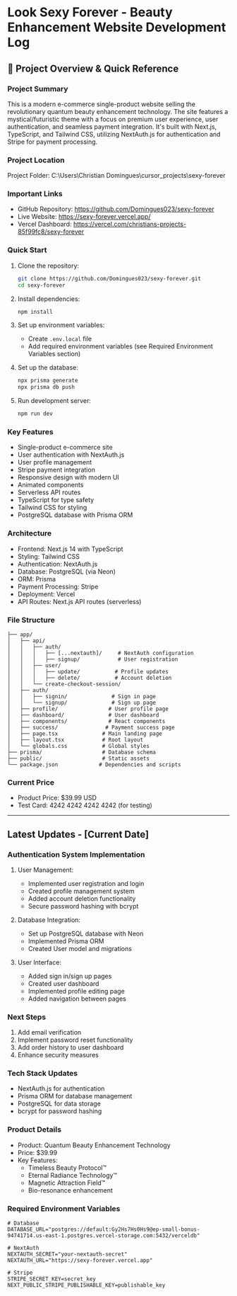 # Look Sexy Forever - Beauty Enhancement Website Development Log

## 🌟 Project Overview & Quick Reference

### Project Summary
This is a modern e-commerce single-product website selling the revolutionary quantum beauty enhancement technology. The site features a mystical/futuristic theme with a focus on premium user experience, user authentication, and seamless payment integration. It's built with Next.js, TypeScript, and Tailwind CSS, utilizing NextAuth.js for authentication and Stripe for payment processing.

### Project Location
Project Folder: C:\Users\Christian Domingues\cursor_projects\sexy-forever

### Important Links
- GitHub Repository: https://github.com/Domingues023/sexy-forever
- Live Website: https://sexy-forever.vercel.app/
- Vercel Dashboard: https://vercel.com/christians-projects-85f99fc8/sexy-forever

### Quick Start
1. Clone the repository:
   ```bash
   git clone https://github.com/Domingues023/sexy-forever.git
   cd sexy-forever
   ```
2. Install dependencies:
   ```bash
   npm install
   ```
3. Set up environment variables:
   - Create `.env.local` file
   - Add required environment variables (see Required Environment Variables section)

4. Set up the database:
   ```bash
   npx prisma generate
   npx prisma db push
   ```

5. Run development server:
   ```bash
   npm run dev
   ```

### Key Features
- Single-product e-commerce site
- User authentication with NextAuth.js
- User profile management
- Stripe payment integration
- Responsive design with modern UI
- Animated components
- Serverless API routes
- TypeScript for type safety
- Tailwind CSS for styling
- PostgreSQL database with Prisma ORM

### Architecture
- Frontend: Next.js 14 with TypeScript
- Styling: Tailwind CSS
- Authentication: NextAuth.js
- Database: PostgreSQL (via Neon)
- ORM: Prisma
- Payment Processing: Stripe
- Deployment: Vercel
- API Routes: Next.js API routes (serverless)

### File Structure
```
├── app/
│   ├── api/
│   │   ├── auth/
│   │   │   ├── [...nextauth]/     # NextAuth configuration
│   │   │   ├── signup/            # User registration
│   │   ├── user/
│   │   │   ├── update/           # Profile updates
│   │   │   ├── delete/           # Account deletion
│   │   └── create-checkout-session/
│   ├── auth/
│   │   ├── signin/              # Sign in page
│   │   └── signup/              # Sign up page
│   ├── profile/                # User profile page
│   ├── dashboard/              # User dashboard
│   ├── components/             # React components
│   ├── success/               # Payment success page
│   ├── page.tsx              # Main landing page
│   ├── layout.tsx            # Root layout
│   └── globals.css           # Global styles
├── prisma/                   # Database schema
├── public/                   # Static assets
└── package.json             # Dependencies and scripts
```

### Current Price
- Product Price: $39.99 USD
- Test Card: 4242 4242 4242 4242 (for testing)

---

## Latest Updates - [Current Date]

### Authentication System Implementation
1. User Management:
   - Implemented user registration and login
   - Created profile management system
   - Added account deletion functionality
   - Secure password hashing with bcrypt

2. Database Integration:
   - Set up PostgreSQL database with Neon
   - Implemented Prisma ORM
   - Created User model and migrations

3. User Interface:
   - Added sign in/sign up pages
   - Created user dashboard
   - Implemented profile editing page
   - Added navigation between pages

### Next Steps
1. Add email verification
2. Implement password reset functionality
3. Add order history to user dashboard
4. Enhance security measures

### Tech Stack Updates
- NextAuth.js for authentication
- Prisma ORM for database management
- PostgreSQL for data storage
- bcrypt for password hashing

### Product Details
- Product: Quantum Beauty Enhancement Technology
- Price: $39.99
- Key Features:
  - Timeless Beauty Protocol™
  - Eternal Radiance Technology™
  - Magnetic Attraction Field™
  - Bio-resonance enhancement

### Required Environment Variables
```env
# Database
DATABASE_URL="postgres://default:Gy2Hs7Hs0Hs9@ep-small-bonus-94741714.us-east-1.postgres.vercel-storage.com:5432/verceldb"

# NextAuth
NEXTAUTH_SECRET="your-nextauth-secret"
NEXTAUTH_URL="https://sexy-forever.vercel.app"

# Stripe
STRIPE_SECRET_KEY=secret_key
NEXT_PUBLIC_STRIPE_PUBLISHABLE_KEY=publishable_key
``` 